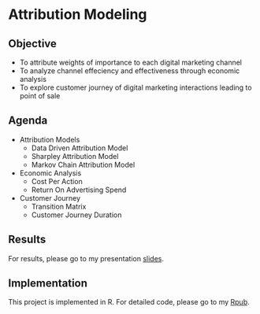 # Attribution Modeling

## Objective
* To attribute weights of importance to each digital marketing channel
* To analyze channel effeciency and effectiveness through economic analysis
* To explore customer journey of digital marketing interactions leading to point of sale

## Agenda
* Attribution Models
    * Data Driven Attribution Model
    * Sharpley Attribution Model
    * Markov Chain Attribution Model
* Economic Analysis
    * Cost Per Action
    * Return On Advertising Spend
* Customer Journey
    * Transition Matrix
    * Customer Journey Duration

## Results
For results, please go to my presentation [slides](Attribution_Model.pdf).

## Implementation
This project is implemented in R. For detailed code, please go to my [Rpub](https://rpubs.com/YuweiYao/507497).
